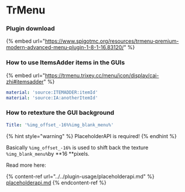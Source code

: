 # TrMenu

### Plugin download

{% embed url="https://www.spigotmc.org/resources/trmenu-premium-modern-advanced-menu-plugin-1-8-1-16.83120/" %}

### How to use ItemsAdder items in the GUIs

{% embed url="https://trmenu.trixey.cc/menu/icon/display/cai-zhi#itemsadder" %}

```yaml
material: 'source:ITEMADDER:itemId'
material: 'source:IA:anotherItemId'
```

### How to retexture the GUI background

```yaml
Title: '%img_offset_-16%%img_blank_menu%'
```

{% hint style="warning" %}
PlaceholderAPI is required!
{% endhint %}

Basically `%img_offset_-16%` is used to shift back the texture `%img_blank_menu%`by **16 **pixels.

Read more here: 

{% content-ref url="../../plugin-usage/placeholderapi.md" %}
[placeholderapi.md](../../plugin-usage/placeholderapi.md)
{% endcontent-ref %}
